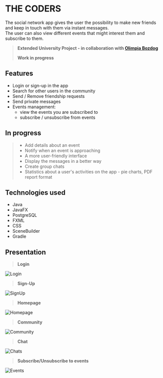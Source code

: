 # THE CODERS
The social network app gives the user the possibility to make new friends and keep in touch with them via instant messages.<br>
The user can also view different events that might interest them and subscribe to them.
> **Extended University Project - in collaboration with [Olimpia Bozdog](https://github.com/olimpia20)**
> 
> **Work in progress**

## Features 
- Login or sign-up in the app
- Search for other users in the community
- Send / Remove friendship requests
- Send private messages
- Events management: 
     - view the events you are subscribed to
     - subscribe / unsubscribe from events

## In progress
> - Add details about an event
> - Notify when an event is approaching
> - A more user-friendly interface
> - Display the messages in a better way
> - Create group chats
> - Statistics about a user's activities on the app - pie charts, PDF report format


## Technologies used
- Java
- JavaFX
- PostgreSQL
- FXML
- CSS
- SceneBuilder
- Gradle

## Presentation
> **Login**

![Login](https://user-images.githubusercontent.com/100094242/162578414-9285fed5-ea4e-4941-aa9b-b4c2d835a6a5.png)

> **Sign-Up**

![SignUp](https://user-images.githubusercontent.com/100094242/162578456-ece250b5-fbac-40e0-b647-759a45ad4dc6.png)

> **Homepage**

![Homepage](https://user-images.githubusercontent.com/100094242/162578465-d5f303cb-bf2a-49a4-b7aa-020331f7dabc.png)

> **Community**

![Community](https://user-images.githubusercontent.com/100094242/162578486-ad40e807-3aea-4f37-9c38-a7257251188b.png)

> **Chat**

![Chats](https://user-images.githubusercontent.com/100094242/162578612-cfd61c5d-50f5-4130-b1e0-1d2588ed8889.png)

> **Subscribe/Unsubscribe to events**

![Events](https://user-images.githubusercontent.com/100094242/162578647-a00155a5-3040-4914-8838-e3ca62207516.png)

